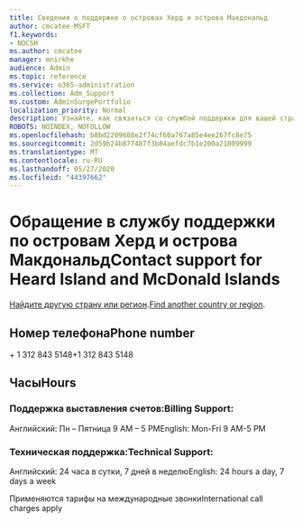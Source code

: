 ```yaml
---
title: Сведения о поддержке о островах Херд и острова Макдональд
author: cmcatee-MSFT
f1.keywords:
- NOCSH
ms.author: cmcatee
manager: mnirkhe
audience: Admin
ms.topic: reference
ms.service: o365-administration
ms.collection: Adm_Support
ms.custom: AdminSurgePortfolio
localization_priority: Normal
description: Узнайте, как связаться со службой поддержки для вашей страны или региона.
ROBOTS: NOINDEX, NOFOLLOW
ms.openlocfilehash: b8bd2209688e2f74cf60a767a85e4ee267fc8e75
ms.sourcegitcommit: 2d59b24b877487f3b84aefdc7b1e200a21009999
ms.translationtype: MT
ms.contentlocale: ru-RU
ms.lasthandoff: 05/27/2020
ms.locfileid: "44397662"
---
```

# <a name="contact-support-for-heard-island-and-mcdonald-islands"></a><span data-ttu-id="e26ed-103">Обращение в службу поддержки по островам Херд и острова Макдональд</span><span class="sxs-lookup"><span data-stu-id="e26ed-103">Contact support for Heard Island and McDonald Islands</span></span>

<span data-ttu-id="e26ed-104">[Найдите другую страну или регион](../contact-support-for-business-products.md).</span><span class="sxs-lookup"><span data-stu-id="e26ed-104">[Find another country or region](../contact-support-for-business-products.md).</span></span>

## <a name="phone-number"></a><span data-ttu-id="e26ed-105">Номер телефона</span><span class="sxs-lookup"><span data-stu-id="e26ed-105">Phone number</span></span>
<span data-ttu-id="e26ed-106">+ 1 312 843 5148</span><span class="sxs-lookup"><span data-stu-id="e26ed-106">+1 312 843 5148</span></span>

## <a name="hours"></a><span data-ttu-id="e26ed-107">Часы</span><span class="sxs-lookup"><span data-stu-id="e26ed-107">Hours</span></span>
### <a name="billing-support"></a><span data-ttu-id="e26ed-108">Поддержка выставления счетов:</span><span class="sxs-lookup"><span data-stu-id="e26ed-108">Billing Support:</span></span>

<span data-ttu-id="e26ed-109">Английский: Пн – Пятница 9 AM – 5 PM</span><span class="sxs-lookup"><span data-stu-id="e26ed-109">English: Mon-Fri 9 AM-5 PM</span></span>

### <a name="technical-support"></a><span data-ttu-id="e26ed-110">Техническая поддержка:</span><span class="sxs-lookup"><span data-stu-id="e26ed-110">Technical Support:</span></span>

<span data-ttu-id="e26ed-111">Английский: 24 часа в сутки, 7 дней в неделю</span><span class="sxs-lookup"><span data-stu-id="e26ed-111">English: 24 hours a day, 7 days a week</span></span>

<span data-ttu-id="e26ed-112">Применяются тарифы на международные звонки</span><span class="sxs-lookup"><span data-stu-id="e26ed-112">International call charges apply</span></span>
